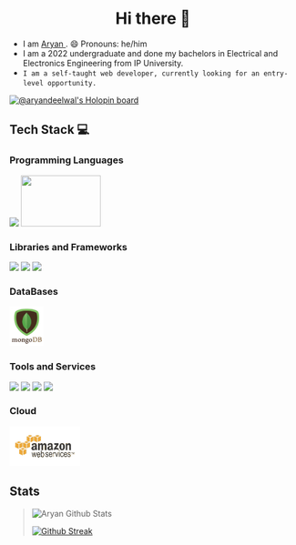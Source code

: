 <h1 align="center"> Hi there 👋 </h1>

* I am [ Aryan ](https://www.linkedin.com/in/aryan-a0439421b/). 😄 Pronouns: he/him
* I am a 2022 undergraduate and done my bachelors in Electrical and Electronics Engineering from IP University.
* ```I am a self-taught web developer, currently looking for an entry-level opportunity.```

[![@aryandeelwal's Holopin board](https://holopin.io/api/user/board?user=aryandeelwal)](https://holopin.io/@aryandeelwal)


## Tech Stack 💻 

### Programming Languages
<p float="left">
<img src="https://res.cloudinary.com/practicaldev/image/fetch/s--xVCufn18--/c_limit%2Cf_auto%2Cfl_progressive%2Cq_66%2Cw_880/https://dev-to-uploads.s3.amazonaws.com/uploads/articles/5nnkrcc3kixypm642opg.gif" height="90" />   
<img src="https://logos-download.com/wp-content/uploads/2019/01/JavaScript_Logo.png"  height="90" width="140"/>
</p>

### Libraries and Frameworks
<p float="left">
<img src="https://expressjs.com/images/express-facebook-share.png" height="50">
<img src="https://thumbs.gfycat.com/BestMeagerHoki-size_restricted.gif" height="60">
<img src="https://repository-images.githubusercontent.com/377044244/dbf0fe00-cd6f-11eb-9e1e-b8b1031c0b6a" height="60">
</p>

### DataBases
<p float="left">
<img src="https://raw.githubusercontent.com/DiptoChakrabarty/DiptoChakrabarty/master/assets/mongo.gif" height="70">
</p>

### Tools and Services
<p float="left">
<img src="https://code.visualstudio.com/opengraphimg/opengraph-blog.png" height="70">
<img src="https://camo.githubusercontent.com/6c83d44cce2207f2ebe74e1164eab7b6c91a6f97912817de565345186914c44f/68747470733a2f2f692e70696e696d672e636f6d2f6f726967696e616c732f38662f39312f32382f38663931323839366163343932326461623862633663346333636265646335622e676966" height="70">
<img src="https://assets.vercel.com/image/upload/q_auto/front/zeit/og.png" height="70">
<img src="https://voyager.postman.com/illustration/about-cityscape-postman-illustration.svg" height="80">
</p>

### Cloud
<p float="left">
<img src="https://raw.githubusercontent.com/DiptoChakrabarty/DiptoChakrabarty/master/assets/aws.gif" height="70">
</p>

## Stats
> ![Aryan Github Stats](https://github-readme-stats.vercel.app/api?username=aryandeelwal&show_icons=true_color=fff&icon_color=79ff97&text_color=9f9f9f&bg_color=151515)
>
> [![Github Streak](https://github-readme-streak-stats.herokuapp.com/?user=aryandeelwal&theme=dark&count_private=true&theme=radical)](https://github.com/aryandeelwal)

<!--
**aryandeelwal/aryandeelwal** is a ✨ _special_ ✨ repository because its `README.md` (this file) appears on your GitHub profile.

Here are some ideas to get you started:

- 🔭 I’m currently working on ...
- 🌱 I’m currently learning ...
- 👯 I’m looking to collaborate on ...
- 🤔 I’m looking for help with ...
- 💬 Ask me about ...
- 📫 How to reach me: ...
- 😄 Pronouns: ...
- ⚡ Fun fact: ...
-->
